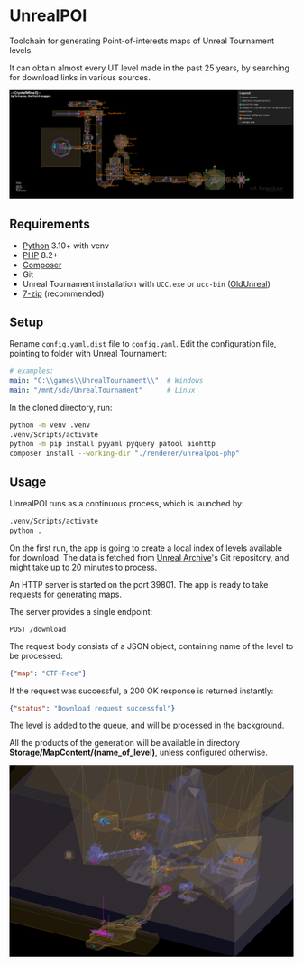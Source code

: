 # UnrealPOI

Toolchain for generating Point-of-interests maps of Unreal Tournament levels.

It can obtain almost every UT level made in the past 25 years, by
searching for download links in various sources.

![A top-down blueprint of level MH-CrystalMine3](docs/ort.png)

## Requirements
- [Python](https://www.python.org/downloads/) 3.10+ with venv
- [PHP](https://www.php.net/downloads.php) 8.2+
- [Composer](https://getcomposer.org/)
- Git
- Unreal Tournament installation with `UCC.exe` or `ucc-bin` ([OldUnreal](https://www.oldunreal.com/downloads/unrealtournament/full-game-installers/))
- [7-zip](https://www.7-zip.org/download.html) (recommended)

## Setup
Rename `config.yaml.dist` file to `config.yaml`. Edit the configuration file,
pointing to folder with Unreal Tournament:
```yaml
# examples:
main: "C:\\games\\UnrealTournament\\"  # Windows
main: "/mnt/sda/UnrealTournament"      # Linux
```

In the cloned directory, run:
```sh
python -m venv .venv
.venv/Scripts/activate
python -m pip install pyyaml pyquery patool aiohttp
composer install --working-dir "./renderer/unrealpoi-php"
```

## Usage
UnrealPOI runs as a continuous process, which is launched by:
```sh
.venv/Scripts/activate
python .
```
On the first run, the app is going to create a local index of
levels available for download. The data is fetched from
[Unreal Archive](https://unrealarchive.org/)'s Git repository,
and might take up to 20 minutes to process. 

An HTTP server is started on the port 39801. The app is ready
to take requests for generating maps.

The server provides a single endpoint:

```
POST /download
```
The request body consists of a JSON object, containing name of the
level to be processed:
```json
{"map": "CTF-Face"}
```

If the request was successful, a 200 OK response is returned instantly:
```json
{"status": "Download request successful"}
```
The level is added to the queue, and will be processed in the background.

All the products of the generation will be available in directory
**Storage/MapContent/(name_of_level)**, unless configured otherwise.

![A top-down blueprint of level MH-CrystalMine3](docs/iso.png)